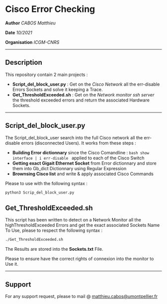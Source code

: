 # Cisco Error Checking

**Author** *CABOS Matthieu*

**Date** *10/2021*

**Organisation** *ICGM-CNRS*

***************************

## Description

This repository contain 2 main projects :
  * **Script_del_block_user.py** : Get on the *Cisco Network* all the err-disable Errors Sockets and solve it keeping a Trace.
  * **Get_ThresholdExceeded.sh** : Get on the *Network monitor ssh server* the threshold exceeded errors and return the associated Hardware Sockets.

***************************

## Script_del_block_user.py

The Script_del_block_user search into the full Cisco network all the err-disable errors (disconnected Users).
It works from these steps :
  * **Building Error dictionnary** since the Cisco Comandline : ```bash show interface | i err-disable ``` applied to each of the Cisco Switch
  * **Getting exact Gigait Ethernet Socket** from Error dictionnary and store them into Gb_dict Dictionnary using Regular Expression
  * **Brownsing Cisco list** and write & apply associated Cisco Commands


Please to use with the following syntax :

```bash
python3 Scrip_del_block_user.py
```

## Get_ThresholdExceeded.sh

This script has been written to detect on a Network Monitor all the highThresholdExceeded Errors and get the exact associated Sockets Name
To Use, please to respect the following syntax :

```bash
./Get_ThresholdExceeded.sh 
```

The Results are stored into the **Sockets.txt** File.

Please to ensure have the correct rights of connexion into the monitor to Use it.

***************************

## Support

For any support request, please to mail @ matthieu.cabos@umontpellier.fr
